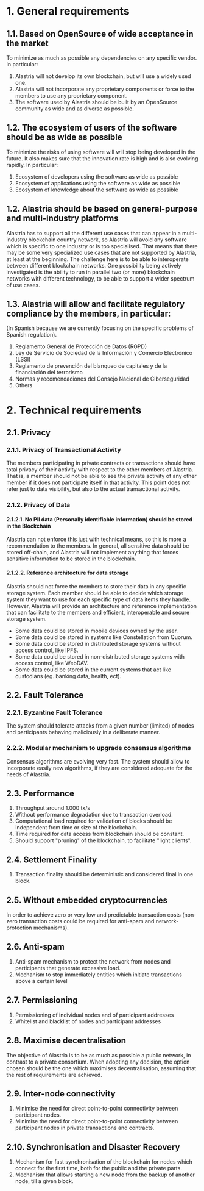 # 1. General requirements

## 1.1. Based on OpenSource of wide acceptance in the market
To minimize as much as possible any dependencies on any specific vendor. In particular:
1. Alastria will not develop its own blockchain, but will use a widely used one.
2. Alastria will not incorporate any proprietary components or force to the members to use any proprietary component.
3. The software used by Alastria should be built by an OpenSource community as wide and as diverse as possible.

## 1.2. The ecosystem of users of the software should be as wide as possible
To minimize the risks of using software will will stop being developed in the future. It also makes sure that the innovation rate is high and is also evolving rapidly. In particular:
1. Ecosystem of developers using the software as wide as possible
2. Ecosystem of applications using the software as wide as possible
3. Ecosystem of knowledge about the software as wide as possible

## 1.2. Alastria should be based on general-purpose and multi-industry platforms
Alastria has to support all the different use cases that can appear in a multi-industry blockchain country network, so Alastria will avoid any software which is specific to one industry or is too specialised. That means that there may be some very specialized use cases that are not supported by Alastria, at least at the beginning. The challenge here is to be able to interoperate between different blockchain networks. One possibility being actively investigated is the ability to run in parallel two (or more) blockchain networks with different technology, to be able to support a wider spectrum of use cases.

## 1.3. Alastria will allow and facilitate regulatory compliance by the members, in particular:
(In Spanish because we are currently focusing on the specific problems of Spanish regulation).
1. Reglamento General de Protección de Datos (RGPD)
2. Ley de Servicio de Sociedad de la Información y Comercio Electrónico (LSSI)
3. Reglamento de prevención del blanqueo de capitales y de la financiación del terrorismo
4. Normas y recomendaciones del Consejo Nacional de Ciberseguridad
6. Others

# 2. Technical requirements

## 2.1. Privacy

### 2.1.1. Privacy of Transactional Activity

The members participating in private contracts or transactions should have total privacy of their activity with respect to the other members of Alastria. That is, a member should not be able to see the private activity of any other member if it does not participate itself in that activity. This point does not refer just to data visibility, but also to the actual transactional activity.

### 2.1.2. Privacy of Data

#### 2.1.2.1. No PII data (Personally identifiable information) should be stored in the Blockchain

Alastria can not enforce this just with technical means, so this is more a recommendation to the members. In general, all sensitive data should be stored off-chain, and Alastria will not implement anything that forces sensitive information to be stored in the blockchain.

#### 2.1.2.2. Reference architecture for data storage

Alastria should not force the members to store their data in any specific storage system. Each member should be able to decide which storage system they want to use for each specific type of data items they handle. However, Alastria will provide an architecture and reference implementation that can facilitate to the members and efficient, interoperable and secure storage system.

- Some data could be stored in mobile devices owned by the user.
- Some data could be stored in systems like Constellation from Quorum.
- Some data could be stored in distributed storage systems without access control, like IPFS.
- Some data could be stored in non-distributed storage systems with access control, like WebDAV.
- Some data could be stored in the current systems that act like custodians (eg. banking data, health, ect).

## 2.2. Fault Tolerance

### 2.2.1. Byzantine Fault Tolerance

The system should tolerate attacks from a given number (limited) of nodes and participants behaving maliciously in a deliberate manner.

### 2.2.2. Modular mechanism to upgrade consensus algorithms

Consensus algorithms are evolving very fast. The system should allow to incorporate easily new algorithms, if they are considered adequate for the needs of Alastria.

## 2.3. Performance

1. Throughput around 1.000 tx/s
2. Without performance degradation due to transaction overload.
3. Computational load required for validation of blocks should be independent from time or size of the blockchain.
4. Time required for data access from blockchain should be constant.
5. Should support "pruning" of the blockchain, to facilitate "light clients".


## 2.4. Settlement Finality

1. Transaction finality should be deterministic and considered final in one block.

## 2.5. Without embedded cryptocurrencies

In order to achieve zero or very low and predictable transaction costs (non-zero transaction costs could be required for anti-spam and network-protection mechanisms).

## 2.6. Anti-spam

1. Anti-spam mechanism to protect the network from nodes and participants that generate excessive load.
2. Mechanism to stop immediately entities which initiate transactions above a certain level

## 2.7. Permissioning

1. Permissioning of individual nodes and of participant addresses
2. Whitelist and blacklist of nodes and participant addresses


## 2.8. Maximise decentralisation

The objective of Alastria is to be as much as possible a public network, in contrast to a private consortium. When adopting any decision, the option chosen should be the one which maximises decentralisation, assuming that the rest of requirements are achieved.

## 2.9. Inter-node connectivity

1. Minimise the need for direct point-to-point connectivity between participant nodes.
2. Minimise the need for direct point-to-point connectivity between participant nodes in private transactions and contracts.

## 2.10. Synchronisation and Disaster Recovery

1. Mechanism for fast synchronisation of the blockchain for nodes which connect for the first time, both for the public and the private parts.
2. Mechanism that allows starting a new node from the backup of another node, till a given block.
